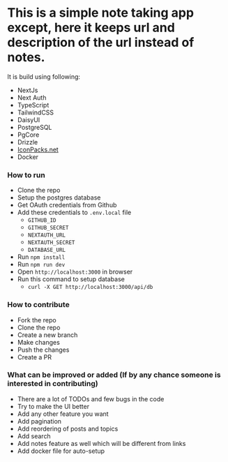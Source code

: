# This is a simple note taking app except, here it keeps url and description of the url instead of notes.

It is build using following:

- NextJs
- Next Auth
- TypeScript
- TailwindCSS
- DaisyUI
- PostgreSQL
- PgCore
- Drizzle
- [IconPacks.net](https://iconpacks.net/)
- Docker

### How to run

- Clone the repo
- Setup the postgres database
- Get OAuth credentials from Github
- Add these credentials to `.env.local` file
  - `GITHUB_ID`
  - `GITHUB_SECRET`
  - `NEXTAUTH_URL`
  - `NEXTAUTH_SECRET`
  - `DATABASE_URL`
- Run `npm install`
- Run `npm run dev`
- Open `http://localhost:3000` in browser
- Run this command to setup database
  - `curl -X GET http://localhost:3000/api/db`

### How to contribute

- Fork the repo
- Clone the repo
- Create a new branch
- Make changes
- Push the changes
- Create a PR

### What can be improved or added (If by any chance someone is interested in contributing)

- There are a lot of TODOs and few bugs in the code
- Try to make the UI better
- Add any other feature you want
- Add pagination
- Add reordering of posts and topics
- Add search
- Add notes feature as well which will be different from links
- Add docker file for auto-setup

